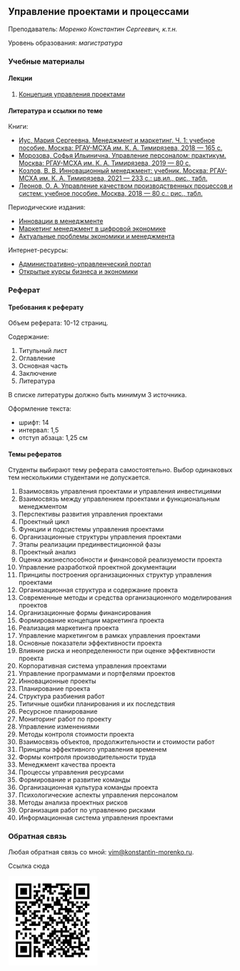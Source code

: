 ## Управление проектами и процессами

Преподаватель: *Моренко Константин Сергеевич, к.т.н.*

Уровень образования: *магистратура*


### Учебные материалы


#### Лекции

1. [Концепция управления проектами](concept.pdf)


#### Литература и ссылки по теме

Книги:
- [Иус, Мария Сергеевна. Менеджмент и маркетинг. Ч. 1: учебное
  пособие. Москва: РГАУ-МСХА им. К. А. Тимирязева, 2018 — 165
  с.](http://elib.timacad.ru/dl/local/umo198.pdf/view)
- [Морозова, Софья Ильинична. Управление персоналом:
  практикум. Москва: РГАУ-МСХА им. К. А. Тимирязева, 2019 — 80
  с.](http://elib.timacad.ru/dl/local/umo399.pdf/view)
- [Козлов, В. В. Инновационный менеджмент: учебник. Москва: РГАУ-МСХА
  им. К. А. Тимирязева, 2021 — 233 с.: цв.ил., рис.,
  табл.](http://elib.timacad.ru/dl/local/s20210609-1.pdf/view)
- [Леонов, О. А. Управление качеством производственных процессов и
  систем: учебное пособие. Москва, 2018 — 80 с.: рис.,
  табл.](http://elib.timacad.ru/dl/local/umo332.pdf/view)

Периодические издания:
- [Инновации в менеджменте](http://innmanagement.ru/)
- [Маркетинг менеджмент в цифровой
  экономике](http://mmde.creativeconomy.ru/)
- [Актуальные проблемы экономики и
  менеджмента](http://vem.rusoil.net/)

Интернет-ресурсы:
- [Административно-управленческий портал](http://www.aup.ru)
- [Открытые курсы бизнеса и
  экономики](https://college.ru/economics/management.html)


### Реферат


#### Требования к реферату

Объем реферата: 10-12 страниц.

Содержание:
1. Титульный лист
2. Оглавление
3. Основная часть
4. Заключение
5. Литература

В списке литературы должно быть минимум 3 источника.

Оформление текста:
- шрифт: 14
- интервал: 1,5
- отступ абзаца: 1,25 см


#### Темы рефератов

Студенты выбирают тему реферата самостоятельно.  Выбор одинаковых тем несколькими студентами не допускается.

1. Взаимосвязь управления проектами и управления инвестициями
2. Взаимосвязь между управлением проектами и функциональным менеджментом
3. Перспективы развития управления проектами
4. Проектный цикл
5. Функции и подсистемы управления проектами
6. Организационные структуры управления проектами
7. Этапы реализации прединвестиционной фазы
8. Проектный анализ
9. Оценка жизнеспособности и финансовой реализуемости проекта
10. Управление разработкой проектной документации
11. Принципы построения организационных структур управления проектами
12. Организационная структура и содержание проекта
13. Современные методы и средства организационного моделирования проектов
14. Организационные формы финансирования
15. Формирование концепции маркетинга проекта
16. Реализация маркетинга проекта
17. Управление маркетингом в рамках управления проектами
18. Основные показатели эффективности проекта
19. Влияние риска и неопределенности при оценке эффективности проекта
20. Корпоративная система управления проектами
21. Управление программами и портфелями проектов
22. Инновационные проекты
23. Планирование проекта
24. Структура разбиения работ
25. Типичные ошибки планирования и их последствия
26. Ресурсное планирование
27. Мониторинг работ по проекту
28. Управление изменениями
29. Методы контроля стоимости проекта
30. Взаимосвязь объектов, продолжительности и стоимости работ
31. Принципы эффективного управления временем
32. Формы контроля производительности труда
33. Менеджмент качества проекта
34. Процессы управления ресурсами
35. Формирование и развитие команды
36. Организационная культура команды проекта
37. Психологические аспекты управления персоналом
38. Методы анализа проектных рисков
39. Организация работ по управлению рисками
40. Информационная система управления проектами


### Обратная связь

Любая обратная связь со мной: [vim@konstantin-morenko.ru](mailto:vim@konstantin-morenko.ru).


Ссылка сюда

![qr-code](qr-code.png)

